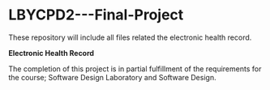# LBYCPD2---Final-Project
These repository will include all files related the electronic health record. 

 **Electronic Health Record**
 
The completion of this project is in partial fulfillment of the requirements for the course; Software Design Laboratory and Software Design. 
